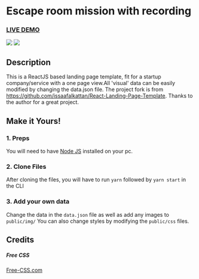 # Escape room mission with recording

### <a href="https://wonderfullandingpage.github.io/mylandingpage/">LIVE DEMO</a> 

![](https://github.com/wonderfullandingpage/mylandingpage/blob/master/imgs/01.jpg?raw=true)
![](https://github.com/wonderfullandingpage/mylandingpage/blob/master/imgs/02.jpg?raw=true)

## Description
This is a ReactJS based landing page template, fit for a startup company/service with a one page view.All 'visual' data can be easily modified by changing the data.json file. The project fork is from https://github.com/issaafalkattan/React-Landing-Page-Template. Thanks to the author for a great project.

## Make it Yours!
### 1. Preps
You will need to have <a href="https://nodejs.org/">Node JS</a> installed on your pc. 

### 2. Clone Files
After cloning the files, you will have to run ```yarn``` followed by ```yarn start``` in the CLI
### 3. Add your own data 
Change the data in the ```data.json``` file as well as add any images to ```public/img/```
You can also change styles by modifying the ```public/css``` files.


## Credits
##### Free CSS 
<a href="https://www.free-css.com/assets/files/free-css-templates/preview/page234/interact/">Free-CSS.com </a>

